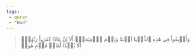 ```yaml
---
tags: 
 - quran 
 - "Hud"
---
```


> وَأُتۡبِعُواْ فِي هَٰذِهِ ٱلدُّنۡيَا لَعۡنَةٗ وَيَوۡمَ ٱلۡقِيَٰمَةِۗ أَلَآ إِنَّ عَادٗا كَفَرُواْ رَبَّهُمۡۗ أَلَا بُعۡدٗا لِّعَادٖ قَوۡمِ هُودٖ
